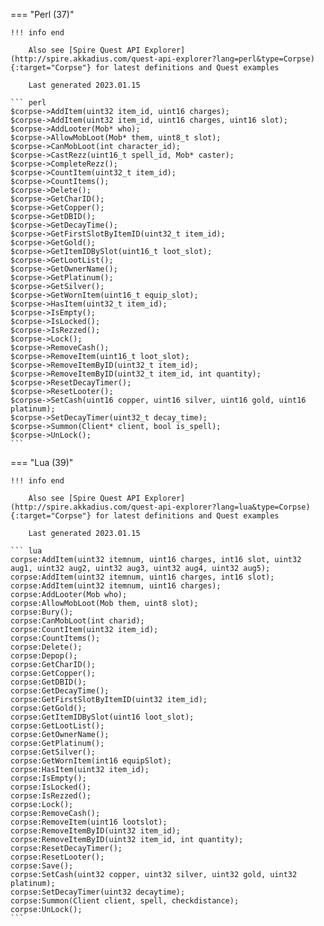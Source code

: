 === "Perl (37)"

    !!! info end

        Also see [Spire Quest API Explorer](http://spire.akkadius.com/quest-api-explorer?lang=perl&type=Corpse){:target="Corpse"} for latest definitions and Quest examples

        Last generated 2023.01.15

    ``` perl
    $corpse->AddItem(uint32 item_id, uint16 charges);
    $corpse->AddItem(uint32 item_id, uint16 charges, uint16 slot);
    $corpse->AddLooter(Mob* who);
    $corpse->AllowMobLoot(Mob* them, uint8_t slot);
    $corpse->CanMobLoot(int character_id);
    $corpse->CastRezz(uint16_t spell_id, Mob* caster);
    $corpse->CompleteRezz();
    $corpse->CountItem(uint32_t item_id);
    $corpse->CountItems();
    $corpse->Delete();
    $corpse->GetCharID();
    $corpse->GetCopper();
    $corpse->GetDBID();
    $corpse->GetDecayTime();
    $corpse->GetFirstSlotByItemID(uint32_t item_id);
    $corpse->GetGold();
    $corpse->GetItemIDBySlot(uint16_t loot_slot);
    $corpse->GetLootList();
    $corpse->GetOwnerName();
    $corpse->GetPlatinum();
    $corpse->GetSilver();
    $corpse->GetWornItem(uint16_t equip_slot);
    $corpse->HasItem(uint32_t item_id);
    $corpse->IsEmpty();
    $corpse->IsLocked();
    $corpse->IsRezzed();
    $corpse->Lock();
    $corpse->RemoveCash();
    $corpse->RemoveItem(uint16_t loot_slot);
    $corpse->RemoveItemByID(uint32_t item_id);
    $corpse->RemoveItemByID(uint32_t item_id, int quantity);
    $corpse->ResetDecayTimer();
    $corpse->ResetLooter();
    $corpse->SetCash(uint16 copper, uint16 silver, uint16 gold, uint16 platinum);
    $corpse->SetDecayTimer(uint32_t decay_time);
    $corpse->Summon(Client* client, bool is_spell);
    $corpse->UnLock();
    ```
=== "Lua (39)"

    !!! info end

        Also see [Spire Quest API Explorer](http://spire.akkadius.com/quest-api-explorer?lang=lua&type=Corpse){:target="Corpse"} for latest definitions and Quest examples

        Last generated 2023.01.15

    ``` lua
    corpse:AddItem(uint32 itemnum, uint16 charges, int16 slot, uint32 aug1, uint32 aug2, uint32 aug3, uint32 aug4, uint32 aug5);
    corpse:AddItem(uint32 itemnum, uint16 charges, int16 slot);
    corpse:AddItem(uint32 itemnum, uint16 charges);
    corpse:AddLooter(Mob who);
    corpse:AllowMobLoot(Mob them, uint8 slot);
    corpse:Bury();
    corpse:CanMobLoot(int charid);
    corpse:CountItem(uint32 item_id);
    corpse:CountItems();
    corpse:Delete();
    corpse:Depop();
    corpse:GetCharID();
    corpse:GetCopper();
    corpse:GetDBID();
    corpse:GetDecayTime();
    corpse:GetFirstSlotByItemID(uint32 item_id);
    corpse:GetGold();
    corpse:GetItemIDBySlot(uint16 loot_slot);
    corpse:GetLootList();
    corpse:GetOwnerName();
    corpse:GetPlatinum();
    corpse:GetSilver();
    corpse:GetWornItem(int16 equipSlot);
    corpse:HasItem(uint32 item_id);
    corpse:IsEmpty();
    corpse:IsLocked();
    corpse:IsRezzed();
    corpse:Lock();
    corpse:RemoveCash();
    corpse:RemoveItem(uint16 lootslot);
    corpse:RemoveItemByID(uint32 item_id);
    corpse:RemoveItemByID(uint32 item_id, int quantity);
    corpse:ResetDecayTimer();
    corpse:ResetLooter();
    corpse:Save();
    corpse:SetCash(uint32 copper, uint32 silver, uint32 gold, uint32 platinum);
    corpse:SetDecayTimer(uint32 decaytime);
    corpse:Summon(Client client, spell, checkdistance);
    corpse:UnLock();
    ```
